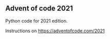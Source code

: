 ## Advent of code 2021

Python code for 2021 edition. 

Instructions on https://adventofcode.com/2021